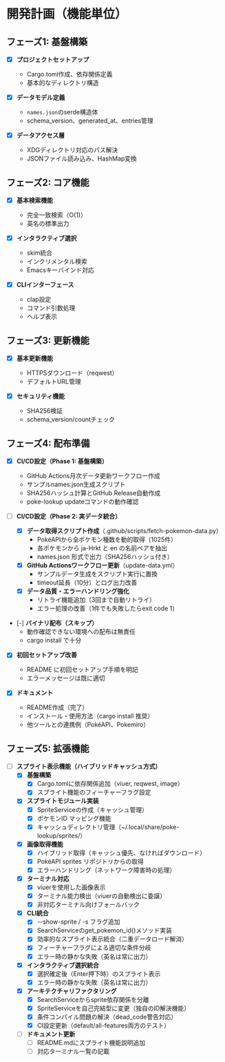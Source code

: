 # 開発計画（機能単位）

## フェーズ1: 基盤構築
- [x] **プロジェクトセットアップ**
  - Cargo.toml作成、依存関係定義
  - 基本的なディレクトリ構造

- [x] **データモデル定義**
  - `names.json`のserde構造体
  - schema_version、generated_at、entries管理

- [x] **データアクセス層**
  - XDGディレクトリ対応のパス解決
  - JSONファイル読み込み、HashMap変換

## フェーズ2: コア機能
- [x] **基本検索機能**
  - 完全一致検索（O(1)）
  - 英名の標準出力

- [x] **インタラクティブ選択**
  - skim統合
  - インクリメンタル検索
  - Emacsキーバインド対応

- [x] **CLIインターフェース**
  - clap設定
  - コマンド引数処理
  - ヘルプ表示

## フェーズ3: 更新機能
- [x] **基本更新機能**
  - HTTPSダウンロード（reqwest）
  - デフォルトURL管理

- [x] **セキュリティ機能**
  - SHA256検証
  - schema_version/countチェック

## フェーズ4: 配布準備
- [x] **CI/CD設定（Phase 1: 基盤構築）**
  - GitHub Actions月次データ更新ワークフロー作成
  - サンプルnames.json生成スクリプト
  - SHA256ハッシュ計算とGitHub Release自動作成
  - poke-lookup updateコマンドの動作確認

- [ ] **CI/CD設定（Phase 2: 実データ統合）**
  - [x] **データ取得スクリプト作成**（.github/scripts/fetch-pokemon-data.py）
    - PokéAPIから全ポケモン種数を動的取得（1025件）
    - 各ポケモンから ja-Hrkt と en の名前ペアを抽出
    - names.json 形式で出力（SHA256ハッシュ付き）
  - [x] **GitHub Actionsワークフロー更新**（update-data.yml）
    - サンプルデータ生成をスクリプト実行に置換
    - timeout延長（10分）とログ出力改善
  - [x] **データ品質・エラーハンドリング強化**
    - リトライ機能追加（3回まで自動リトライ）
    - エラー処理の改善（1件でも失敗したらexit code 1）

- [-] **バイナリ配布（スキップ）**
  - 動作確認できない環境への配布は無責任
  - cargo install で十分

- [x] **初回セットアップ改善**
  - README に初回セットアップ手順を明記
  - エラーメッセージは既に適切

- [x] **ドキュメント**
  - README作成（完了）
  - インストール・使用方法（cargo install 推奨）
  - 他ツールとの連携例（PokéAPI、Pokemiro）

## フェーズ5: 拡張機能
- [ ] **スプライト表示機能（ハイブリッドキャッシュ方式）**
  - [x] **基盤構築**
    - [x] Cargo.tomlに依存関係追加（viuer, reqwest, image）
    - [x] スプライト機能のフィーチャーフラグ設定
  - [x] **スプライトモジュール実装**
    - [x] SpriteServiceの作成（キャッシュ管理）
    - [x] ポケモンID マッピング機能
    - [x] キャッシュディレクトリ管理（~/.local/share/poke-lookup/sprites/）
  - [x] **画像取得機能**
    - [x] ハイブリッド取得（キャッシュ優先、なければダウンロード）
    - [x] PokéAPI sprites リポジトリからの取得
    - [x] エラーハンドリング（ネットワーク障害時の処理）
  - [x] **ターミナル対応**
    - [x] viuerを使用した画像表示
    - [x] ターミナル能力検出（viuerの自動検出に委譲）
    - [x] 非対応ターミナル向けフォールバック
  - [x] **CLI統合**
    - [x] --show-sprite / -s フラグ追加
    - [x] SearchServiceのget_pokemon_id()メソッド実装
    - [x] 効率的なスプライト表示統合（二重データロード解消）
    - [x] フィーチャーフラグによる適切な条件分岐
    - [x] エラー時の静かな失敗（英名は常に出力）
  - [x] **インタラクティブ選択統合**
    - [x] 選択確定後（Enter押下時）のスプライト表示
    - [x] エラー時の静かな失敗（英名は常に出力）
  - [x] **アーキテクチャリファクタリング**
    - [x] SearchServiceからsprite依存関係を分離
    - [x] SpriteServiceを自己完結型に変更（独自のID解決機能）
    - [x] 条件コンパイル問題の解決（dead_code警告対応）
    - [x] CI設定更新（default/all-features両方のテスト）
  - [ ] **ドキュメント更新**
    - [ ] README.mdにスプライト機能説明追加
    - [ ] 対応ターミナル一覧の記載

